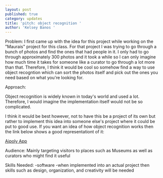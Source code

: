 ```yaml
---
layout: post
published: true
category: updates
title: 'pitch: object recognition '
author: 'Kelsey Banos '
---
```


Problem: 
	I first came up with the idea for this project while working on the "Maurais" project for this class. For that project I was trying to go through a bunch of photos and find the ones that had people in it. I only had to go through approximately 300 photos and it took a while so I can only imagine how much time it takes for someone like a curator to go through a lot more than that. Therefore, I think it would be cool so somehow find a way to use object recogntion which can sort the photos itself and pick out the ones you need based on what you're looking for. 

Approach:

Object recognition is widely known in today's world and used a lot. Therefore, I would imagine the implementation itself would not be so complicated. 

I think it would be best however, not to have this be a project of its own but rather to implement this idea into someone else's project where it could be put to good use. If you want an idea of how object recognition works then the link below shows a good representationt of it: 

[Aipoly App ](https://www.youtube.com/watch?v=ANGb5yIoZ-U)


Audience: 
Mainly targeting visitors to places such as Museums as well as curators who might find it useful 

Skills Needed:
-software 
-when implemented into an actual project then skills such as design, organization, and creativity will be needed

